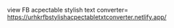 view FB acpectable stylish text converter=
https://urhkrfbstylishacpectabletxtconverter.netlify.app/
